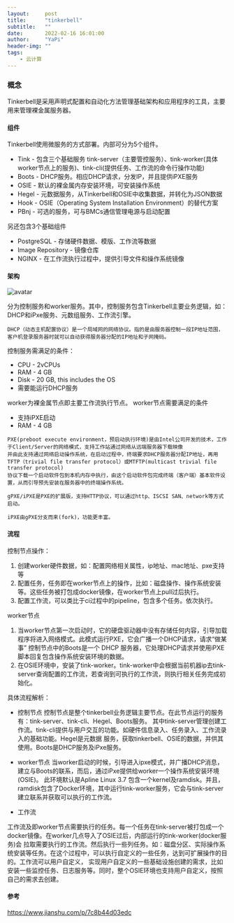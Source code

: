 ```yaml
---
layout:     post
title:      "tinkerbell"
subtitle:   ""
date:       2022-02-16 16:01:00
author:     "YaPi"
header-img: ""
tags:
    - 云计算
---
```


### 概念
Tinkerbell是采用声明式配置和自动化方法管理基础架构和应用程序的工具，主要用来管理裸金属服务器。

#### 组件
Tinkerbell使用微服务的方式部署。内部可分为5个组件。

- Tink - 包含三个基础服务 tink-server（主要管控服务）、tink-worker(具体worker节点上的服务)、tink-cli(提供任务、工作流的命令行操作功能)
- Boots - DHCP服务。相应DHCP请求，分发IP，并且提供iPXE服务
- OSIE - 默认的裸金属内存安装环境，可安装操作系统
- Hegel - 元数据服务，从Tinkerbell和OSIE中收集数据，并转化为JSON数据
- Hook - OSIE（Operating System Installation Environment）的替代方案
- PBnj - 可选的服务，可与BMCs通信管理电源与启动配置

另还包含3个基础组件
- PostgreSQL - 存储硬件数据、模版、工作流等数据
- Image Repository - 镜像仓库
- NGINX - 在工作流执行过程中，提供引导文件和操作系统镜像

#### 架构

![avatar](https://blog-1257627424.cos.ap-chengdu.myqcloud.com/cloud/tinkerbell.png)

分为控制服务和worker服务。其中，控制服务包含Tinkerbell主要业务逻辑，如：DHCP和iPxe服务、元数组服务、工作流引擎。

```text
DHCP（动态主机配置协议）是一个局域网的网络协议。指的是由服务器控制一段IP地址范围，客户机登录服务器时就可以自动获得服务器分配的IP地址和子网掩码。
```

控制服务需满足的条件：

- CPU - 2vCPUs
- RAM - 4 GB
- Disk - 20 GB, this includes the OS
- 需要能运行DHCP服务

worker为裸金属节点即主要工作流执行节点。
worker节点需要满足的条件

- 支持iPXE启动
- RAM - 4 GB

```text
PXE(preboot execute environment，预启动执行环境)是由Intel公司开发的技术，工作于Client/Server的网络模式，支持工作站通过网络从远端服务器下载映像
并由此支持通过网络启动操作系统，在启动过程中，终端要求DHCP服务器分配IP地址，再用TFTP（trivial file transfer protocol）或MTFTP(multicast trivial file transfer protocol)
协议下载一个启动软件包到本机内存中执行，由这个启动软件包完成终端（客户端）基本软件设置，从而引导预先安装在服务器中的终端操作系统。

gPXE/iPXE是PXE的扩展版，支持HTTP协议，可以通过http、ISCSI SAN、network等方式启动。

iPXE由gPXE分支而来(fork)，功能更丰富。
```

#### 流程

控制节点操作：

1. 创建worker硬件数据，如：配置网络相关属性，ip地址、mac地址、pxe支持等
2. 配置任务，任务即在worker节点上的操作，比如：磁盘操作、操作系统安装等。这些任务被打包成docker镜像，在worker节点上pull过后执行。
3. 配置工作流，可以类比于ci过程中的pipeline，包含多个任务。依次执行。

worker节点

1. 当worker节点第一次启动时，它的硬盘驱动器中没有存储任何内容，引导加载程序将进入网络模式。此模式运行PXE，它会广播一个DHCP请求，请求“做某事”
   控制节点中的Boots是一个 DHCP 服务器，它处理DHCP请求并使用iPXE脚本回复包含操作系统安装环境的数据。
2. 在OSIE环境中，安装了tink-worker。tink-worker中会根据当前机器ip去tink-server查询配置的工作流，若查询到可执行的工作流，则执行相关任务完成初始化。

具体流程解析：

- 控制节点
控制节点是整个tinkerbell业务逻辑主要节点。在此节点运行的服务有：tink-server、tink-cli、Hegel、Boots服务。
其中tink-server管理创建工作流。tink-cli提供与用户交互的功能。如硬件信息录入、任务录入、工作流录入的基础功能。Hegel是元数据
服务，获取tinkerbell、OSIE的数据，并供其使用。Boots是DHCP服务及iPxe服务。

- worker节点
当worker启动的时候，引导进入ipxe模式，并广播DHCP消息，建立与Boots的联系，而后，通过iPxe提供给worker一个操作系统安装环境(OSIE)。
此环境默认是Apline Linux 3.7 包含一个kernel及ramdisk。并且，ramdisk包含了Docker环境，其中运行tink-worker服务，它会与tink-server建立联系并获取可以执行的工作流。

- 工作流

工作流及即worker节点需要执行的任务。每一个任务在tink-server被打包成一个docker镜像。在worker几点导入了OSIE过后，内部运行的tink-worker(docker服务)会
拉取需要执行的工作流。然后执行一些列任务。如：磁盘分区、实际操作系统安装等任务。在这个过程中，可以执行自定义的一些任务，达到可扩展操作的目的。工作流可以用户自定义，
实现用户自定义的一些基础设施创建的需求，比如安装一些监控任务、日志服务等。同时，整个OSIE环境也支持用户自定义，按照自己的需求去创建。


#### 参考

https://www.jianshu.com/p/7c8b44d03edc
